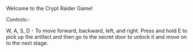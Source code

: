 Welcome to the Crypt Raider Game!

Controls:-

W, A, S, D - To move forward, backward, left, and right.
Press and hold E to pick up the artifact and then go to the secret door to unlock it and move on to the next stage.
